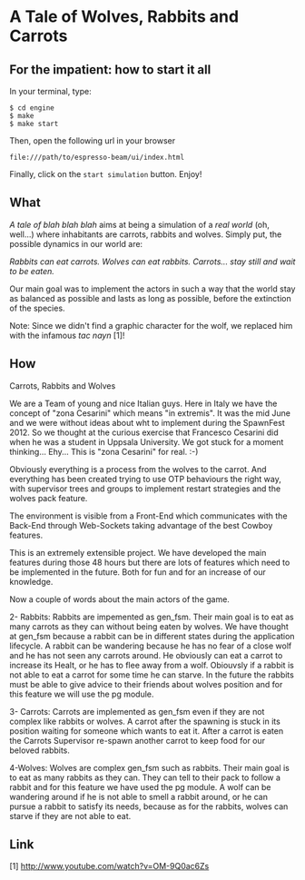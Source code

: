 A Tale of Wolves, Rabbits and Carrots
=====================================

For the impatient: how to start it all
--------------------------------------

In your terminal, type:

    $ cd engine
    $ make
    $ make start

Then, open the following url in your browser

    file:///path/to/espresso-beam/ui/index.html

Finally, click on the `start simulation` button. Enjoy!


What
----

*A tale of blah blah blah* aims at being a simulation of a *real world* (oh, well...) 
where inhabitants are carrots, rabbits and wolves.
Simply put, the possible dynamics in our world are:

*Rabbits can eat carrots.*
*Wolves can eat rabbits.*
*Carrots... stay still and wait to be eaten.*

Our main goal was to implement the actors in such a way that the world stay as 
balanced as possible and lasts as long as possible, before the extinction of 
the species.

Note: Since we didn't find a graphic character for the wolf, we replaced him with the 
infamous *tac nayn* [1]!

How
---
Carrots, Rabbits and Wolves


We are a Team of young and nice Italian guys. Here in Italy we have the concept of "zona Cesarini" which means "in extremis".
It was the mid June and we were without ideas about  wht to implement during the SpawnFest 2012. So we thought at the curious exercise that Francesco Cesarini did when he was a student in Uppsala University. We got stuck for a moment thinking... Ehy... This is "zona Cesarini" for real. :-)



Obviously everything is a process from the wolves to the carrot. And everything has been created trying to use OTP behaviours the right way, with supervisor trees and groups to implement restart strategies and the wolves pack feature.

The environment is visible from a Front-End which communicates with the Back-End through Web-Sockets taking advantage of the best Cowboy features.

This is an extremely extensible project. We have developed the main features during those 48 hours but there are lots of features which need to be implemented in the future. Both for fun and for an increase of our knowledge.

Now a couple of words about the main actors of the game.

2- Rabbits:
Rabbits are impemented as gen_fsm. Their main goal is to eat as many carrots as they can without being eaten by wolves.
We have thought at gen_fsm because a rabbit can be in different states during the application lifecycle. A rabbit can be wandering because he has no fear of a close wolf and he has not seen any carrots around.
He obviously can eat a carrot to increase its Healt, or he has to flee away from a wolf. Obiouvsly if a rabbit is not able to eat a carrot for some time he can starve.
In the future the rabbits must be able to give advice to their friends about wolves position and for this feature we will use the pg module.

3- Carrots:
Carrots are implemented as gen_fsm even if they are not complex like rabbits or wolves. A carrot after the spawning is stuck in its position waiting for someone which wants to eat it. After a carrot is eaten the Carrots Supervisor re-spawn another carrot to keep food for our beloved rabbits.

4-Wolves:
Wolves are complex gen_fsm such as rabbits. Their main goal is to eat as many rabbits as they can. They can tell to their pack to follow a rabbit and for this feature we have used the pg module.
A wolf can be wandering around if he is not able to smell a rabbit around, or he can pursue a rabbit to satisfy its needs, because as for the rabbits, wolves can starve if they are not able to eat.


Link
----

[1] http://www.youtube.com/watch?v=OM-9Q0ac6Zs